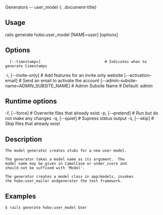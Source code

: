Generators -- user\_model
{: .document-title}


## Usage

    

  rails generate hobo:user_model [NAME=user] [options]


## Options

    

      [--timestamps]                             # Indicates when to generate timestamps
  -i, [--invite-only]                            # Add features for an invite only website
      [--activation-email]                       # Send an email to activate the account
      [--admin-subsite-name=ADMIN_SUBSITE_NAME]  # Admin Subsite Name
                                                 # Default: admin


## Runtime options

    

  -f, [--force]    # Overwrite files that already exist
  -p, [--pretend]  # Run but do not make any changes
  -q, [--quiet]    # Supress status output
  -s, [--skip]     # Skip files that already exist


## Description

    

    The model generator creates stubs for a new user model.

    The generator takes a model name as its argument.  The
    model name may be given in CamelCase or under_score and
    should not be suffixed with 'Model'.

    The generator creates a model class in app/models, invokes
    the hobo:user_mailer andgenerator the test framework.


## Examples

    

    $ rails generate hobo:user_model User
